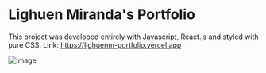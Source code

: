 # Lighuen Miranda's Portfolio

This project was developed entirely with Javascript, React.js and styled with pure CSS.
Link: https://lighuenm-portfolio.vercel.app

![image](https://user-images.githubusercontent.com/77689041/152395299-ae8d99db-24f9-4c2c-a44d-d47de67cc5e5.png)
